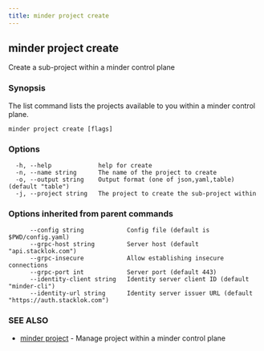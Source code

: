 ```yaml
---
title: minder project create
---
```

## minder project create

Create a sub-project within a minder control plane

### Synopsis

The list command lists the projects available to you within a minder control plane.

```
minder project create [flags]
```

### Options

```
  -h, --help             help for create
  -n, --name string      The name of the project to create
  -o, --output string    Output format (one of json,yaml,table) (default "table")
  -j, --project string   The project to create the sub-project within
```

### Options inherited from parent commands

```
      --config string            Config file (default is $PWD/config.yaml)
      --grpc-host string         Server host (default "api.stacklok.com")
      --grpc-insecure            Allow establishing insecure connections
      --grpc-port int            Server port (default 443)
      --identity-client string   Identity server client ID (default "minder-cli")
      --identity-url string      Identity server issuer URL (default "https://auth.stacklok.com")
```

### SEE ALSO

* [minder project](minder_project.md)	 - Manage project within a minder control plane

